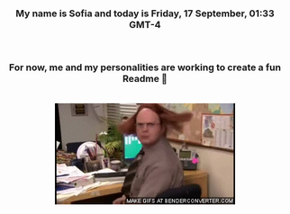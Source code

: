 


<div align="center">
<h3 >My name is Sofia and today is Friday, 17 September, 01:33 GMT-4</h3><br>
<h3 >For now, me and my personalities are working to create a fun Readme 👋
</h3><br>
<img src='img/dwight.gif' alt='working...'/>
</div>

